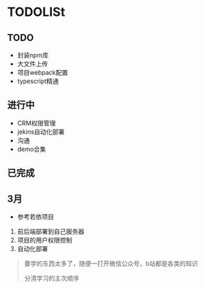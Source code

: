 # TODOLISt
## TODO
- 封装npm库
- 大文件上传
- 项目webpack配置
- typescript精通
## 进行中
- CRM权限管理
- jekins自动化部署
- 沟通
- demo合集

## 已完成


## 3月
- 参考若依项目
1. 前后端部署到自己服务器
2. 项目的用户权限控制
3. 自动化部署



> 要学的东西太多了，随便一打开微信公众号，b站都是各类的知识
>
> 分清学习的主次顺序
